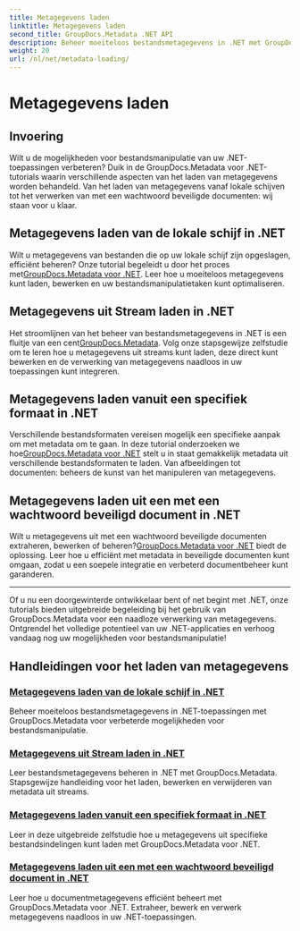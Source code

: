 ```yaml
---
title: Metagegevens laden
linktitle: Metagegevens laden
second_title: GroupDocs.Metadata .NET API
description: Beheer moeiteloos bestandsmetagegevens in .NET met GroupDocs.Metadata. Leer laadtechnieken, bewerkingen en meer voor verbeterde mogelijkheden voor bestandsmanipulatie.
weight: 20
url: /nl/net/metadata-loading/
---
```


# Metagegevens laden

## Invoering

Wilt u de mogelijkheden voor bestandsmanipulatie van uw .NET-toepassingen verbeteren? Duik in de GroupDocs.Metadata voor .NET-tutorials waarin verschillende aspecten van het laden van metagegevens worden behandeld. Van het laden van metagegevens vanaf lokale schijven tot het verwerken van met een wachtwoord beveiligde documenten: wij staan voor u klaar.

## Metagegevens laden van de lokale schijf in .NET

 Wilt u metagegevens van bestanden die op uw lokale schijf zijn opgeslagen, efficiënt beheren? Onze tutorial begeleidt u door het proces met[GroupDocs.Metadata voor .NET](./load-metadata-local-disk/). Leer hoe u moeiteloos metagegevens kunt laden, bewerken en uw bestandsmanipulatietaken kunt optimaliseren.

## Metagegevens uit Stream laden in .NET

 Het stroomlijnen van het beheer van bestandsmetagegevens in .NET is een fluitje van een cent[GroupDocs.Metadata](./load-metadata-stream/). Volg onze stapsgewijze zelfstudie om te leren hoe u metagegevens uit streams kunt laden, deze direct kunt bewerken en de verwerking van metagegevens naadloos in uw toepassingen kunt integreren.

## Metagegevens laden vanuit een specifiek formaat in .NET

 Verschillende bestandsformaten vereisen mogelijk een specifieke aanpak om met metadata om te gaan. In deze tutorial onderzoeken we hoe[GroupDocs.Metadata voor .NET](./load-metadata-specific-format/) stelt u in staat gemakkelijk metadata uit verschillende bestandsformaten te laden. Van afbeeldingen tot documenten: beheers de kunst van het manipuleren van metagegevens.

## Metagegevens laden uit een met een wachtwoord beveiligd document in .NET

Wilt u metagegevens uit met een wachtwoord beveiligde documenten extraheren, bewerken of beheren?[GroupDocs.Metadata voor .NET](./load-metadata-password-protected/) biedt de oplossing. Leer hoe u efficiënt met metadata in beveiligde documenten kunt omgaan, zodat u een soepele integratie en verbeterd documentbeheer kunt garanderen.

----
Of u nu een doorgewinterde ontwikkelaar bent of net begint met .NET, onze tutorials bieden uitgebreide begeleiding bij het gebruik van GroupDocs.Metadata voor een naadloze verwerking van metagegevens. Ontgrendel het volledige potentieel van uw .NET-applicaties en verhoog vandaag nog uw mogelijkheden voor bestandsmanipulatie!

## Handleidingen voor het laden van metagegevens
### [Metagegevens laden van de lokale schijf in .NET](./load-metadata-local-disk/)
Beheer moeiteloos bestandsmetagegevens in .NET-toepassingen met GroupDocs.Metadata voor verbeterde mogelijkheden voor bestandsmanipulatie.
### [Metagegevens uit Stream laden in .NET](./load-metadata-stream/)
Leer bestandsmetagegevens beheren in .NET met GroupDocs.Metadata. Stapsgewijze handleiding voor het laden, bewerken en verwijderen van metadata uit streams.
### [Metagegevens laden vanuit een specifiek formaat in .NET](./load-metadata-specific-format/)
Leer in deze uitgebreide zelfstudie hoe u metagegevens uit specifieke bestandsindelingen kunt laden met GroupDocs.Metadata voor .NET.
### [Metagegevens laden uit een met een wachtwoord beveiligd document in .NET](./load-metadata-password-protected/)
Leer hoe u documentmetagegevens efficiënt beheert met GroupDocs.Metadata voor .NET. Extraheer, bewerk en verwerk metagegevens naadloos in uw .NET-toepassingen.